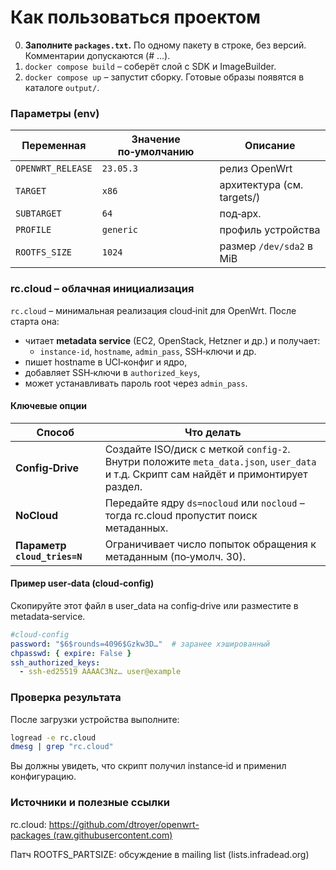 # Как пользоваться проектом

0. **Заполните `packages.txt`.** По одному пакету в строке, без версий. Комментарии допускаются (# …).
1. `docker compose build` – соберёт слой с SDK и ImageBuilder.
2. `docker compose up` – запустит сборку. Готовые образы появятся в каталоге `output/`.

### Параметры (env)
| Переменная       | Значение по‑умолчанию | Описание |
|------------------|----------------------|----------|
| `OPENWRT_RELEASE`| `23.05.3`            | релиз OpenWrt |
| `TARGET`         | `x86`                | архитектура (см. targets/) |
| `SUBTARGET`      | `64`                 | под‑арх. |
| `PROFILE`        | `generic`            | профиль устройства |
| `ROOTFS_SIZE`    | `1024`               | размер `/dev/sda2` в MiB |

### rc.cloud – облачная инициализация
`rc.cloud` – минимальная реализация cloud‑init для OpenWrt. После старта она:
* читает **metadata service** (EC2, OpenStack, Hetzner и др.) и получает:
  * `instance-id`, `hostname`, `admin_pass`, SSH‑ключи и др.
* пишет hostname в UCI‑конфиг и ядро,
* добавляет SSH‑ключи в `authorized_keys`,
* может устанавливать пароль root через `admin_pass`.

#### Ключевые опции
| Способ           | Что делать |
|------------------|-----------|
| **Config‑Drive** | Создайте ISO/диск с меткой `config-2`. Внутри положите `meta_data.json`, `user_data` и т.д. Скрипт сам найдёт и примонтирует раздел. |
| **NoCloud**      | Передайте ядру `ds=nocloud` или `nocloud` – тогда rc.cloud пропустит поиск метаданных. |
| **Параметр `cloud_tries=N`** | Ограничивает число попыток обращения к метаданным (по‑умолч. 30). |

#### Пример user‑data (cloud‑config)

Скопируйте этот файл в user_data на config‑drive или разместите в metadata‑service.

```yaml
#cloud-config
password: "$6$rounds=4096$Gzkw3D…"  # заранее хэшированный
chpasswd: { expire: False }
ssh_authorized_keys:
  - ssh-ed25519 AAAAC3Nz… user@example
```




### Проверка результата

После загрузки устройства выполните:

```bash
logread -e rc.cloud
dmesg | grep "rc.cloud"
```

Вы должны увидеть, что скрипт получил instance‑id и применил конфигурацию.


### Источники и полезные ссылки

rc.cloud: https://github.com/dtroyer/openwrt-packages (raw.githubusercontent.com)

Патч ROOTFS_PARTSIZE: обсуждение в mailing list (lists.infradead.org)